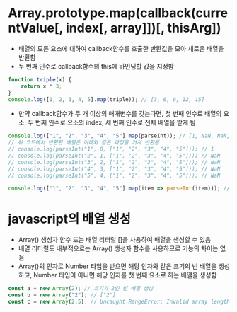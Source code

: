 # Array.prototype.map(callback(currentValue[, index[, array]])[, thisArg])
* 배열의 모든 요소에 대하여 callback함수를 호출한 반환값을 모아 새로운 배열을 반환함
* 두 번째 인수로 callback함수의 this에 바인딩할 값을 지정함
```javascript
function triple(x) {
    return x * 3;
}
console.log([1, 2, 3, 4, 5].map(triple)); // [3, 6, 9, 12, 15]
```
* 만약 callback함수가 두 개 이상의 매개변수를 갖는다면, 첫 번째 인수로 배열의 요소, 두 번째 인수로 요소의 index, 세 번째 인수로 전체 배열을 받게 됨
```javascript
console.log(["1", "2", "3", "4", "5"].map(parseInt)); // [1, NaN, NaN, NaN, NaN]
// 위 코드에서 반환된 배열은 아래와 같은 과정을 거쳐 반환됨
// console.log(parseInt("1", 0, ["1", "2", "3", "4", "5"])); // 1
// console.log(parseInt("2", 1, ["1", "2", "3", "4", "5"])); // NaN
// console.log(parseInt("3", 2, ["1", "2", "3", "4", "5"])); // NaN
// console.log(parseInt("4", 3, ["1", "2", "3", "4", "5"])); // NaN
// console.log(parseInt("5", 4, ["1", "2", "3", "4", "5"])); // NaN

console.log(["1", "2", "3", "4", "5"].map(item => parseInt(item))); // [1, 2, 3, 4, 5]
```

# javascript의 배열 생성
* Array() 생성자 함수 또는 배열 리터럴 []을 사용하여 배열을 생성할 수 있음
* 배열 리터럴도 내부적으로는 Array() 생성자 함수를 사용하므로 기능의 차이는 없음
* Array()의 인자로 Number 타입을 받으면 해당 인자와 같은 크기의 빈 배열을 생성하고, Number 타입이 아니면 해당 인자를 첫 번째 요소로 하는 배열을 생성함

```javascript
const a = new Array(2); // 크기가 2인 빈 배열 생성
const b = new Array("2"); // ["2"]
const c = new Array(2.5); // Uncaught RangeError: Invalid array length (정수가 아닌 Number 타입을 인자로 받으면 RangeError 발생)
```
